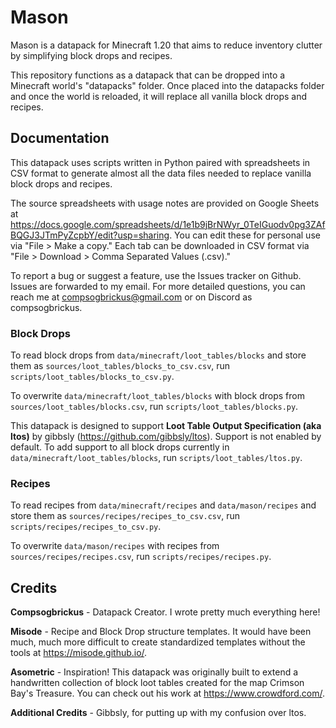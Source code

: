 # Mason

Mason is a datapack for Minecraft 1.20 that aims to reduce inventory clutter by simplifying block drops and recipes.

This repository functions as a datapack that can be dropped into a Minecraft world's "datapacks" folder. Once placed into the datapacks folder and once the world is reloaded, it will replace all vanilla block drops and recipes.

## Documentation

This datapack uses scripts written in Python paired with spreadsheets in CSV format to generate almost all the data files needed to replace vanilla block drops and recipes.

The source spreadsheets with usage notes are provided on Google Sheets at https://docs.google.com/spreadsheets/d/1e1b9jBrNWyr_0TeIGuodv0pg3ZAfBQGJ3JTmPyZcpbY/edit?usp=sharing. You can edit these for personal use via "File > Make a copy." Each tab can be downloaded in CSV format via "File > Download > Comma Separated Values (.csv)."

To report a bug or suggest a feature, use the Issues tracker on Github. Issues are forwarded to my email. For more detailed questions, you can reach me at compsogbrickus@gmail.com or on Discord as compsogbrickus.

### Block Drops

To read block drops from `data/minecraft/loot_tables/blocks` and store them as `sources/loot_tables/blocks_to_csv.csv`, run `scripts/loot_tables/blocks_to_csv.py`.

To overwrite `data/minecraft/loot_tables/blocks` with block drops from `sources/loot_tables/blocks.csv`, run `scripts/loot_tables/blocks.py`.

This datapack is designed to support **Loot Table Output Specification (aka ltos)** by gibbsly (https://github.com/gibbsly/ltos). Support is not enabled by default. To add support to all block drops currently in `data/minecraft/loot_tables/blocks`, run `scripts/loot_tables/ltos.py`.

### Recipes

To read recipes from `data/minecraft/recipes` and `data/mason/recipes` and store them as `sources/recipes/recipes_to_csv.csv`, run `scripts/recipes/recipes_to_csv.py`.

To overwrite `data/mason/recipes` with recipes from `sources/recipes/recipes.csv`, run `scripts/recipes/recipes.py`.

## Credits

**Compsogbrickus** - Datapack Creator. I wrote pretty much everything here!

**Misode** - Recipe and Block Drop structure templates. It would have been much, much more difficult to create standardized templates without the tools at https://misode.github.io/.

**Asometric** - Inspiration! This datapack was originally built to extend a handwritten collection of block loot tables created for the map Crimson Bay's Treasure. You can check out his work at https://www.crowdford.com/.

**Additional Credits** - Gibbsly, for putting up with my confusion over ltos.